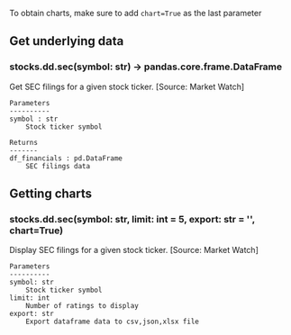 To obtain charts, make sure to add `chart=True` as the last parameter

## Get underlying data 
### stocks.dd.sec(symbol: str) -> pandas.core.frame.DataFrame

Get SEC filings for a given stock ticker. [Source: Market Watch]

    Parameters
    ----------
    symbol : str
        Stock ticker symbol

    Returns
    -------
    df_financials : pd.DataFrame
        SEC filings data

## Getting charts 
### stocks.dd.sec(symbol: str, limit: int = 5, export: str = '', chart=True)

Display SEC filings for a given stock ticker. [Source: Market Watch]

    Parameters
    ----------
    symbol: str
        Stock ticker symbol
    limit: int
        Number of ratings to display
    export: str
        Export dataframe data to csv,json,xlsx file

